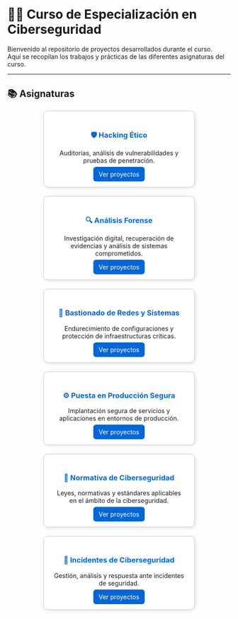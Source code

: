 # 🧑‍💻 Curso de Especialización en Ciberseguridad

Bienvenido al repositorio de proyectos desarrollados durante el curso.  
Aquí se recopilan los trabajos y prácticas de las diferentes asignaturas del curso.

---

## 📚 Asignaturas

<div style="display: grid; grid-template-columns: repeat(auto-fit, minmax(280px, 1fr)); gap: 20px; justify-items: center; align-items: stretch;">

  <div style="border:1px solid #ccc;border-radius:10px;padding:20px;background:#fff;box-shadow:2px 2px 6px rgba(0,0,0,0.1);width:100%;max-width:300px;text-align:center;">
    <h3 style="color:#0366d6;">🛡️ Hacking Ético</h3>
    <p>Auditorías, análisis de vulnerabilidades y pruebas de penetración.</p>
    <a href="HE/hacking.md" style="text-decoration:none;color:white;background:#0366d6;padding:8px 12px;border-radius:6px;">Ver proyectos</a>
  </div>

  <div style="border:1px solid #ccc;border-radius:10px;padding:20px;background:#fff;box-shadow:2px 2px 6px rgba(0,0,0,0.1);width:100%;max-width:300px;text-align:center;">
    <h3 style="color:#0366d6;">🔍 Análisis Forense</h3>
    <p>Investigación digital, recuperación de evidencias y análisis de sistemas comprometidos.</p>
    <a href="forense.md" style="text-decoration:none;color:white;background:#0366d6;padding:8px 12px;border-radius:6px;">Ver proyectos</a>
  </div>

  <div style="border:1px solid #ccc;border-radius:10px;padding:20px;background:#fff;box-shadow:2px 2px 6px rgba(0,0,0,0.1);width:100%;max-width:300px;text-align:center;">
    <h3 style="color:#0366d6;">🧱 Bastionado de Redes y Sistemas</h3>
    <p>Endurecimiento de configuraciones y protección de infraestructuras críticas.</p>
    <a href="bastionado.md" style="text-decoration:none;color:white;background:#0366d6;padding:8px 12px;border-radius:6px;">Ver proyectos</a>
  </div>

  <div style="border:1px solid #ccc;border-radius:10px;padding:20px;background:#fff;box-shadow:2px 2px 6px rgba(0,0,0,0.1);width:100%;max-width:300px;text-align:center;">
    <h3 style="color:#0366d6;">⚙️ Puesta en Producción Segura</h3>
    <p>Implantación segura de servicios y aplicaciones en entornos de producción.</p>
    <a href="produccion.md" style="text-decoration:none;color:white;background:#0366d6;padding:8px 12px;border-radius:6px;">Ver proyectos</a>
  </div>

  <div style="border:1px solid #ccc;border-radius:10px;padding:20px;background:#fff;box-shadow:2px 2px 6px rgba(0,0,0,0.1);width:100%;max-width:300px;text-align:center;">
    <h3 style="color:#0366d6;">📜 Normativa de Ciberseguridad</h3>
    <p>Leyes, normativas y estándares aplicables en el ámbito de la ciberseguridad.</p>
    <a href="normativa.md" style="text-decoration:none;color:white;background:#0366d6;padding:8px 12px;border-radius:6px;">Ver proyectos</a>
  </div>

  <div style="border:1px solid #ccc;border-radius:10px;padding:20px;background:#fff;box-shadow:2px 2px 6px rgba(0,0,0,0.1);width:100%;max-width:300px;text-align:center;">
    <h3 style="color:#0366d6;">🚨 Incidentes de Ciberseguridad</h3>
    <p>Gestión, análisis y respuesta ante incidentes de seguridad.</p>
    <a href="incidentes.md" style="text-decoration:none;color:white;background:#0366d6;padding:8px 12px;border-radius:6px;">Ver proyectos</a>
  </div>

</div>
